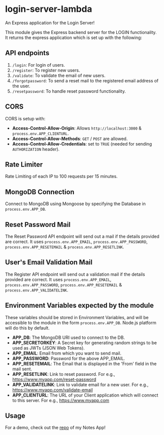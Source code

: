 # login-server-lambda

An Express application for the Login Server!

This module gives the Express backend server for the LOGIN functionality. It returns the express application which is set up with the following:

## API endpoints

1. `/login`: For login of users.
2. `/register`: To register new users.
3. `/validate`: To validate the email of new users.
4. `/forgotpassword`: To send a reset mail to the registered email address of the user.
5. `/resetpassword`: To handle reset password functionality.

## CORS

CORS is setup with:
* **Access-Control-Allow-Origin**: Allows `http://localhost:3000` & `process.env.APP_CLIENTURL`.
* **Access-Control-Allow-Methods**: `GET` / `POST` are allowed.
* **Access-Control-Allow-Credentials**: set to `TRUE` (needed for sending `AUTHORIZATION` header).

## Rate Limiter

Rate Limiting of each IP to 100 requests per 15 minutes.

## MongoDB Connection

Connect to MongoDB using Mongoose by specifying the Database in `process.env.APP_DB`.

## Reset Password Mail

The Reset Password API endpoint will send out a mail if the details provided are correct. It uses `process.env.APP_EMAIL`, `process.env.APP_PASSWORD`, `process.env.APP_RESETEMAIL` & `process.env.APP_RESETLINK`.

## User's Email Validation Mail

The Register API endpoint will send out a validation mail if the details provided are correct. It uses `process.env.APP_EMAIL`, `process.env.APP_PASSWORD`, `process.env.APP_RESETEMAIL` & `process.env.APP_VALIDATELINK`.

## Environment Variables expected by the module

These variables should be stored in Environment Variables, and will be accessible to the module in the form `process.env.APP_DB`. Node.js platform will do this by default.

* **APP_DB**: The MongoDB URI used to connect to the DB.
* **APP_SECRETORKEY**: A Secret key for generating random strings to be used as JWTs (JSON Web Tokens).
* **APP_EMAIL**: Email from which you want to send mail.
* **APP_PASSWORD**: Password for the above APP_EMAIL.
* **APP_RESETEMAIL**: The Email that is displayed in the 'From' field in the mail sent.
* **APP_RESETLINK**: Link to reset password. For e.g., https://www.myapp.com/reset-password
* **APP_VALIDATELINK**: Link to validate email for a new user. For e.g., https://www.myapp.com/validate-email
* **APP_CLIENTURL**: The URL of your Client application which will connect to this server. For e.g., https://www.myapp.com

## Usage

For a demo, check out the [repo](https://github.com/raravi/notes-server-lambda) of my Notes App!
